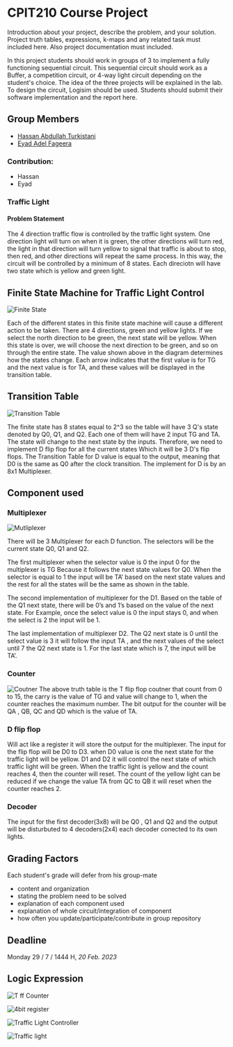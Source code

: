 # CPIT210 Course Project
Introduction about your project, describe the problem, and your solution. Project truth tables, expressions, k-maps and any related task must included here. Also project documentation must included.

In this project students should work in groups of 3 to implement a fully functioning sequential circuit. This sequential circuit should work as a Buffer, a competition circuit, or 4-way light circuit depending on the student's choice. The idea of the three projects will be explained in the lab. To design the circuit, Logisim should be used. Students should submit their software implementation and the report here. 

## Group Members
[comment]: <> (each group memeber should write his first, middle and last name with link to his GitHub account)
- [Hassan Abdullah Turkistani](https://github.com/HassanHAT)
- [Eyad Adel Fageera](https://github.com/EyadFageera)


[comment]: <> (Students should include the contribution percentage of each group member.)
[comment]: <> (Example:)
### Contribution:
- Hassan
- Eyad



### Traffic Light
#### Problem Statement
The 4 direction traffic flow is controlled by the traffic light system. One direction light will turn on when it is green, the other directions will turn red, the light in that direction will turn yellow to signal that traffic is about to stop, then red, and other directions will repeat the same process. In this way, the circuit will be controlled by a minimum of 8 states. Each direciotn will have two state which is yellow and green light.        


## Finite State Machine for Traffic Light Control

![Finite State](/images/Finite-State-Machine.png)

Each of the different states in this finite state machine will cause a different action to be taken. There are 4 directions, green and yellow lights. If we select the north direction to be green, the next state will be yellow. When this state is over, we will choose the next direction to be green, and so on through the entire state. The value shown above in the diagram determines how the states change. Each arrow indicates that the first value is for TG and the next value is for TA, and these values will be displayed in the transition table.

## Transition Table

![Transition Table](/images/Transition-Table.png)

The finite state has 8 states equal to 2^3 so the table will have 3 Q's state denoted by Q0, Q1, and Q2. Each one of them will have 2 input TG and TA. The state will change to the next state by the inputs. Therefore, we need to implement D flip flop for all the current states Which it will be 3 D's flip flops. The Transition Table for D value is equal to the output, meaning that D0 is the same as Q0 after the clock transition. The implement for D is by an 8x1 Multiplexer.

## Component used 
### Multiplexer 
![Mutliplexer](/images/MultiPlexer-4.png)

There will be 3 Multiplexer for each D function. The selectors will be the current state Q0, Q1 and Q2. 

The first multiplexer when the selector value is 0 the input 0 for the multiplexer is TG Because it follows the next state values for Q0. When the selector is equal to 1 the input will be TA’ based on the next state values and the rest for all the states will be the same as shown in the table. 

The second implementation of multiplexer for the D1. Based on the table of the Q1 next state, there will be 0’s and 1’s based on the value of the next state. For Example, once the select value is 0 the input stays 0, and when the select is 2 the input will be 1.

The last implementation of multiplexer D2. The Q2 next state is 0 until the select value is 3 it will follow the input TA  , and the next values of the select until 7 the Q2 next state is 1. For the last state which is 7, the input will be TA’.

### Counter 

![Coutner](/images/counter-truth-table.png)
The above truth table is the T flip flop coutner that count from 0 to 15, the carry is the value of TG and value will change to 1, when the counter reaches the maximum number. The bit output for the counter will be QA , QB, QC and QD which is the value of TA.

### D flip flop

Will act like a register it will store the output for the multiplexer. The input for the flip flop will be D0 to D3. when D0 value is one the next state for the traffic light will be yellow. D1 and D2 it will control the next state of which traffic light will be green. When the traffic light is yellow and the count reaches 4, then the counter will reset. The count of the yellow light can be reduced if we change the value TA from QC to QB it will reset when the counter reaches 2.  

### Decoder

The input for the first decoder(3x8) will be Q0 , Q1 and Q2 and the output will be disturbuted to 4 decoders(2x4) each decoder conected to its own lights. 



## Grading Factors
Each student's grade will defer from his group-mate 
- content and organization
- stating the problem need to be solved
- explanation of each component used
- explanation of whole circuit/integration of component
- how often you update/participate/contribute in group repository

## Deadline
Monday 29 / 7 / 1444 H, *20 Feb. 2023*

## Logic Expression

![T ff Counter](/images/T-ff-Counter.png)

![4bit register](/images/4bit-register.png)

![Traffic Light Controller](/images/Traffic-Light-Controller.png)

![Traffic light](/images/main.png)

